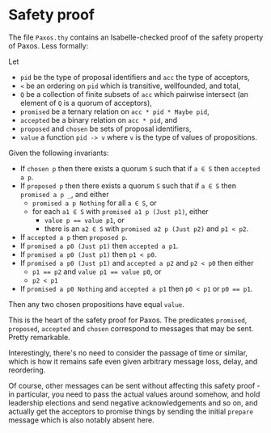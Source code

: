 # Safety proof

The file `Paxos.thy` contains an Isabelle-checked proof of the safety property of Paxos. Less formally:

Let 
- `pid` be the type of proposal identifiers and `acc` the type of acceptors,
- `<` be an ordering on `pid` which is transitive, wellfounded, and total,
- `Q` be a collection of finite subsets of `acc` which pairwise intersect (an element of `Q` is a quorum of acceptors),
- `promised` be a ternary relation on `acc * pid * Maybe pid`,
- `accepted` be a binary relation on `acc * pid`, and
- `proposed` and `chosen` be sets of proposal identifiers,
- `value` a function `pid -> v` where `v` is the type of values of propositions.

Given the following invariants:

- If `chosen p` then there exists a quorum `S` such that if `a ∈ S` then `accepted a p`.
- If `proposed p` then there exists a quorum `S` such that if `a ∈ S` then `promised a p _`, and either
  - `promised a p Nothing` for all `a ∈ S`, or
  - for each `a1 ∈ S` with `promised a1 p (Just p1)`, either
    - `value p == value p1`, or
    - there is an `a2 ∈ S` with `promised a2 p (Just p2)` and `p1 < p2`.
- If `accepted a p` then `proposed p`.
- If `promised a p0 (Just p1)` then `accepted a p1`.
- If `promised a p0 (Just p1)` then `p1 < p0`.
- If `promised a p0 (Just p1)` and `accepted a p2` and `p2 < p0` then either
  - `p1 == p2` and `value p1 == value p0`, or
  - `p2 < p1`
- If `promised a p0 Nothing` and `accepted a p1` then `p0 < p1` or `p0 == p1`.

Then any two chosen propositions have equal `value`.

This is the heart of the safety proof for Paxos. The predicates `promised`, `proposed`, `accepted` and `chosen` correspond to messages that may be sent. Pretty remarkable.

Interestingly, there's no need to consider the passage of time or similar, which is how it remains safe even given arbitrary message loss, delay, and reordering.

Of course, other messages can be sent without affecting this safety proof - in particular, you need to pass the actual values around somehow, and hold leadership elections and send negative acknowledgements and so on, and actually get the acceptors to promise things by sending the initial `prepare` message which is also notably absent here.



